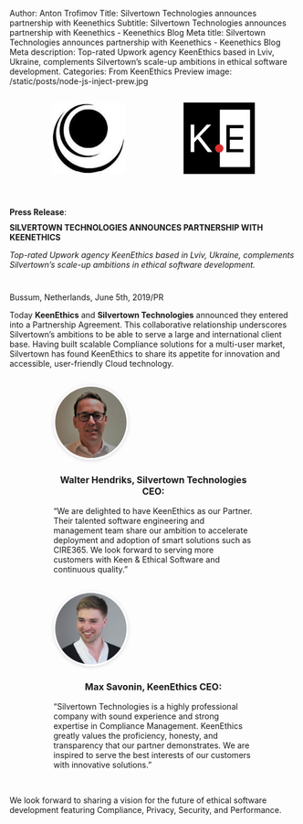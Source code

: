 Author: Anton Trofimov
Title: Silvertown Technologies announces partnership with Keenethics
Subtitle: Silvertown Technologies announces partnership with Keenethics - Keenethics Blog
Meta title: Silvertown Technologies announces partnership with Keenethics - Keenethics Blog
Meta description: Top-rated Upwork agency KeenEthics based in Lviv, Ukraine, complements Silvertown’s scale-up ambitions in ethical software development.
Categories: From KeenEthics
Preview image: /static/posts/node-js-inject-prew.jpg

<div style="display: flex; flex-wrap: wrap; justify-content: space-around; justify-content: space-evenly; margin: 0 -15px 40px -15px;">
  <div style="padding: 15px">
    <img style="height: 125px;" src="/static/posts/silvertown-technologies/silvertown-technologies-logo.jpg" alt="Silvertown Technologies" />
  </div>
  <div style="padding: 15px">
    <img style="height: 125px;" src="/static/images/keenethics-logo.svg" alt="KeenEthics" />
  </div>
</div>

<div style="margin-bottom: 40px">
  <div><b>Press Release</b>:</div>
  <div style="margin: 10px 0"><b>SILVERTOWN TECHNOLOGIES ANNOUNCES PARTNERSHIP WITH KEENETHICS</b></div>
  <p style="font-style: italic;">Top-rated Upwork agency KeenEthics based in Lviv, Ukraine, complements Silvertown’s scale-up ambitions in ethical software development.</p>
</div>

<p style="margin-bottom: 5px">Bussum, Netherlands, June 5th, 2019/PR</p>

Today **KeenEthics** and **Silvertown Technologies** announced they entered into a Partnership Agreement. This collaborative relationship underscores Silvertown’s ambitions to be able to serve a large and international client base. Having built scalable Compliance solutions for a multi-user market, Silvertown has found KeenEthics to share its appetite for innovation and accessible, user-friendly Cloud technology.

<div style="display: flex; flex-wrap: wrap; justify-content: space-around; justify-content: space-evenly; margin: 0 -15px 30px -15px;">
  <div style="padding: 15px; max-width: 350px;">
    <img style="margin: 0 auto;border-radius: 50%;border: 3px solid #fff;box-shadow: inset 0 1.5px 3px 0 rgba(0,0,0,.15), 0 1.5px 6px 0 rgba(0,0,0,.15);height: 125px;" src="/static/posts/silvertown-technologies/walter-hendriks.jpg" alt="Silvertown Technologies" />
    <h3 style="font-size: 16px; text-align: center;">Walter Hendriks, Silvertown Technologies CEO:</h3>
    <p style="margin: 0">“We are delighted to have KeenEthics as our Partner. Their talented software engineering and management team share our ambition to accelerate deployment and adoption of smart solutions such as CIRE365. We look forward to serving more customers with Keen & Ethical Software and continuous quality.”</p>
  </div>
  <div style="padding: 15px; max-width: 350px;">
    <img style="margin: 0 auto;border-radius: 50%;border: 3px solid #fff;box-shadow: inset 0 1.5px 3px 0 rgba(0,0,0,.15), 0 1.5px 6px 0 rgba(0,0,0,.15);height: 125px;" src="/static/images/max-savonin.jpg" alt="KeenEthics" />
    <h3 style="font-size: 16px; text-align: center;">Max Savonin, KeenEthics CEO:</h3>
    <p style="margin: 0">“Silvertown Technologies is a highly professional company with sound experience and strong expertise in Compliance Management. KeenEthics greatly values the proficiency, honesty, and transparency that our partner demonstrates. We are inspired to serve the best interests of our customers with innovative solutions.”</p>
  </div>
</div>

We look forward to sharing a vision for the future of ethical software development featuring Compliance, Privacy, Security, and Performance.